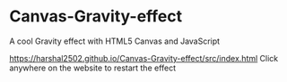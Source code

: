 # Canvas-Gravity-effect
A cool Gravity effect with HTML5 Canvas and JavaScript 

https://harshal2502.github.io/Canvas-Gravity-effect/src/index.html
Click anywhere on the website to restart the effect
